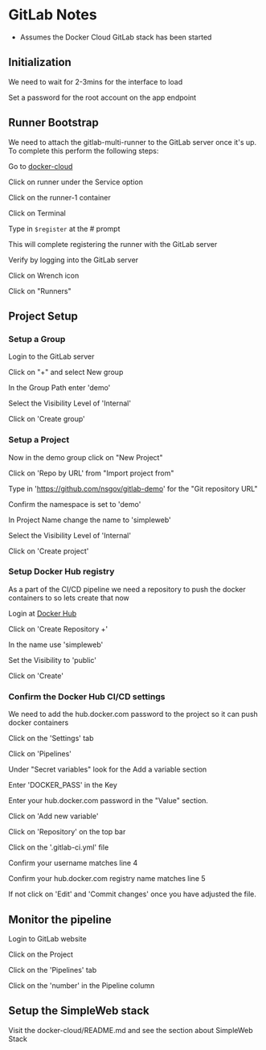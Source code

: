 # GitLab Notes

* Assumes the Docker Cloud GitLab stack has been started

## Initialization
We need to wait for 2-3mins for the interface to load

Set a password for the root account on the app endpoint


## Runner Bootstrap
We need to attach the gitlab-multi-runner to the GitLab server once it's up. To complete
this perform the following steps:

Go to [docker-cloud](https://cloud.docker.com)

Click on runner under the Service option

Click on the runner-1 container

Click on Terminal

Type in `$register` at the # prompt

This will complete registering the runner with the GitLab server

Verify by logging into the GitLab server

Click on Wrench icon

Click on "Runners"


## Project Setup

### Setup a Group
Login to the GitLab server

Click on "+" and select New group

In the Group Path enter 'demo'

Select the Visibility Level of 'Internal'

Click on 'Create group'

### Setup a Project
Now in the demo group click on "New Project"

Click on 'Repo by URL' from "Import project from"

Type in 'https://github.com/nsgov/gitlab-demo' for the "Git repository URL"

Confirm the namespace is set to 'demo'

In Project Name change the name to 'simpleweb'

Select the Visibility Level of 'Internal'

Click on 'Create project'


### Setup Docker Hub registry
As a part of the CI/CD pipeline we need a repository to push the docker containers to so lets create that now

Login at [Docker Hub](https://hub.docker.com/)

Click on 'Create Repository +'

In the name use 'simpleweb'

Set the Visibility to 'public'

Click on 'Create'


### Confirm the Docker Hub CI/CD settings
We need to add the hub.docker.com password to the project so it can push docker containers 

Click on the 'Settings' tab

Click on 'Pipelines'

Under "Secret variables" look for the Add a variable section

Enter 'DOCKER_PASS' in the Key

Enter your hub.docker.com password in the "Value" section.

Click on 'Add new variable'


Click on 'Repository' on the top bar

Click on the '.gitlab-ci.yml' file

Confirm your username matches line 4

Confirm your hub.docker.com registry name matches line 5

If not click on 'Edit' and 'Commit changes' once you have adjusted the file.


## Monitor the pipeline
Login to GitLab website

Click on the Project

Click on the 'Pipelines' tab

Click on the 'number' in the Pipeline column


## Setup the SimpleWeb stack
Visit the docker-cloud/README.md and see the section about SimpleWeb Stack
